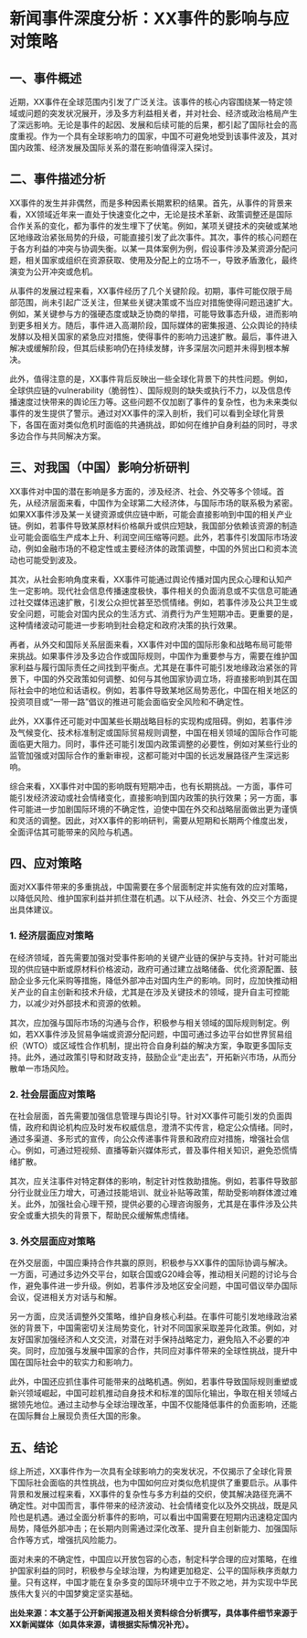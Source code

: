 # 新闻事件深度分析：XX事件的影响与应对策略

## 一、事件概述

近期，XX事件在全球范围内引发了广泛关注。该事件的核心内容围绕某一特定领域或问题的突发状况展开，涉及多方利益相关者，并对社会、经济或政治格局产生了深远影响。无论是事件的起因、发展和后续可能的后果，都引起了国际社会的高度重视。作为一个具有全球影响力的国家，中国不可避免地受到该事件波及，其对国内政策、经济发展及国际关系的潜在影响值得深入探讨。

## 二、事件描述分析

XX事件的发生并非偶然，而是多种因素长期累积的结果。首先，从事件的背景来看，XX领域近年来一直处于快速变化之中，无论是技术革新、政策调整还是国际合作关系的变化，都为事件的发生埋下了伏笔。例如，某项关键技术的突破或某地区地缘政治紧张局势的升级，可能直接引发了此次事件。其次，事件的核心问题在于各方利益的冲突与协调失衡。以某一具体案例为例，假设事件涉及某资源分配问题，相关国家或组织在资源获取、使用及分配上的立场不一，导致矛盾激化，最终演变为公开冲突或危机。

从事件的发展过程来看，XX事件经历了几个关键阶段。初期，事件可能仅限于局部范围，尚未引起广泛关注，但某些关键决策或不当应对措施使得问题迅速扩大。例如，某关键参与方的强硬态度或缺乏协商的举措，可能导致事态升级，进而影响到更多相关方。随后，事件进入高潮阶段，国际媒体的密集报道、公众舆论的持续发酵以及相关国家的紧急应对措施，使得事件的影响力迅速扩散。最后，事件进入解决或缓解阶段，但其后续影响仍在持续发酵，许多深层次问题并未得到根本解决。

此外，值得注意的是，XX事件背后反映出一些全球化背景下的共性问题。例如，全球供应链的vulnerability（脆弱性）、国际规则的缺失或执行不力，以及信息传播速度过快带来的舆论压力等。这些问题不仅加剧了事件的复杂性，也为未来类似事件的发生提供了警示。通过对XX事件的深入剖析，我们可以看到全球化背景下，各国在面对类似危机时面临的共通挑战，即如何在维护自身利益的同时，寻求多边合作与共同解决方案。

## 三、对我国（中国）影响分析研判

XX事件对中国的潜在影响是多方面的，涉及经济、社会、外交等多个领域。首先，从经济层面来看，中国作为全球第二大经济体，与国际市场的联系极为紧密。如果XX事件涉及某一关键资源或供应链中断，可能会直接影响到中国的相关产业链。例如，若事件导致某原材料价格飙升或供应短缺，我国部分依赖该资源的制造业可能会面临生产成本上升、利润空间压缩等问题。此外，若事件引发国际市场波动，例如金融市场的不稳定性或主要经济体的政策调整，中国的外贸出口和资本流动也可能受到波及。

其次，从社会影响角度来看，XX事件可能通过舆论传播对国内民众心理和认知产生一定影响。现代社会信息传播速度极快，事件相关的负面消息或不实信息可能通过社交媒体迅速扩散，引发公众担忧甚至恐慌情绪。例如，若事件涉及公共卫生或安全问题，可能会对国内民众的生活方式、消费行为产生短期冲击。更重要的是，这种情绪波动可能进一步影响到社会稳定和政府决策的执行效果。

再者，从外交和国际关系层面来看，XX事件对中国的国际形象和战略布局可能带来挑战。如果事件涉及多边合作或国际规则，中国作为重要参与方，需要在维护国家利益与履行国际责任之间找到平衡点。尤其是在事件可能引发地缘政治紧张的背景下，中国的外交政策如何调整、如何与其他国家协调立场，将直接影响到其在国际社会中的地位和话语权。例如，若事件导致某地区局势恶化，中国在相关地区的投资项目或“一带一路”倡议的推进可能会面临安全风险和不确定性。

此外，XX事件还可能对中国某些长期战略目标的实现构成阻碍。例如，若事件涉及气候变化、技术标准制定或国际贸易规则调整，中国在相关领域的国际合作可能面临更大阻力。同时，事件还可能引发国内政策调整的必要性，例如对某些行业的监管加强或对国际合作的重新审视，这都可能对中国的长远发展路径产生深远影响。

综合来看，XX事件对中国的影响既有短期冲击，也有长期挑战。一方面，事件可能引发经济波动或社会情绪变化，直接影响到国内政策的执行效果；另一方面，事件可能进一步加剧国际环境的不确定性，迫使中国在外交和战略层面做出更为谨慎和灵活的调整。因此，对XX事件的影响研判，需要从短期和长期两个维度出发，全面评估其可能带来的风险与机遇。

## 四、应对策略

面对XX事件带来的多重挑战，中国需要在多个层面制定并实施有效的应对策略，以降低风险、维护国家利益并抓住潜在机遇。以下从经济、社会、外交三个方面提出具体建议。

### 1. 经济层面应对策略

在经济领域，首先需要加强对受事件影响的关键产业链的保护与支持。针对可能出现的供应链中断或原材料价格波动，政府可通过建立战略储备、优化资源配置、鼓励企业多元化采购等措施，降低外部冲击对国内生产的影响。同时，应加快推动相关产业的自主创新和技术升级，尤其是在涉及关键技术的领域，提升自主可控能力，以减少对外部技术和资源的依赖。

其次，应加强与国际市场的沟通与合作，积极参与相关领域的国际规则制定。例如，若XX事件涉及贸易争端或资源分配问题，中国可通过多边平台如世界贸易组织（WTO）或区域性合作机制，提出符合自身利益的解决方案，争取更多国际支持。此外，通过政策引导和财政支持，鼓励企业“走出去”，开拓新兴市场，从而分散单一市场风险。

### 2. 社会层面应对策略

在社会层面，首先需要加强信息管理与舆论引导。针对XX事件可能引发的负面舆情，政府和舆论机构应及时发布权威信息，澄清不实传言，稳定公众情绪。同时，通过多渠道、多形式的宣传，向公众传递事件背景和政府应对措施，增强社会信心。例如，可通过短视频、直播等新兴媒体形式，普及事件相关知识，避免恐慌情绪扩散。

其次，应关注事件对特定群体的影响，制定针对性救助措施。例如，若事件导致部分行业就业压力增大，可通过技能培训、就业补贴等政策，帮助受影响群体渡过难关。此外，加强社会心理干预，提供必要的心理咨询服务，尤其是在事件涉及公共安全或重大损失的背景下，帮助民众缓解焦虑情绪。

### 3. 外交层面应对策略

在外交层面，中国应秉持合作共赢的原则，积极参与XX事件的国际协调与解决。一方面，可通过多边外交平台，如联合国或G20峰会等，推动相关问题的讨论与合作，避免事件进一步升级。例如，若事件涉及地区安全问题，中国可倡议举办国际会议，促进相关方对话与和解。

另一方面，应灵活调整外交策略，维护自身核心利益。在事件可能引发地缘政治紧张的背景下，中国需密切关注局势变化，针对不同国家采取差异化政策。例如，对友好国家加强经济和人文交流，对潜在对手保持战略定力，避免陷入不必要的冲突。同时，应加强与发展中国家的合作，共同应对事件带来的全球性挑战，提升中国在国际社会中的软实力和影响力。

此外，中国还应抓住事件可能带来的战略机遇。例如，若事件导致国际规则重塑或新兴领域崛起，中国可趁机推动自身技术和标准的国际化输出，争取在相关领域占据领先地位。通过主动参与全球治理改革，中国不仅能降低事件的负面影响，还能在国际舞台上展现负责任大国的形象。

## 五、结论

综上所述，XX事件作为一次具有全球影响力的突发状况，不仅揭示了全球化背景下国际社会面临的共性挑战，也为中国如何应对类似危机提供了重要启示。从事件背景和发展过程来看，XX事件的复杂性与多方利益的交织，使其解决路径充满不确定性。对中国而言，事件带来的经济波动、社会情绪变化以及外交挑战，既是风险也是机遇。通过全面分析事件的影响，可以看出中国需要在短期内迅速稳定国内局势，降低外部冲击；在长期内则需通过深化改革、提升自主创新能力、加强国际合作等方式，增强抗风险能力。

面对未来的不确定性，中国应以开放包容的心态，制定科学合理的应对策略，在维护国家利益的同时，积极参与全球治理，为构建更加稳定、公平的国际秩序贡献力量。只有这样，中国才能在复杂多变的国际环境中立于不败之地，并为实现中华民族伟大复兴的中国梦奠定坚实基础。

**出处来源：本文基于公开新闻报道及相关资料综合分析撰写，具体事件细节来源于XX新闻媒体（如具体来源，请根据实际情况补充）。**